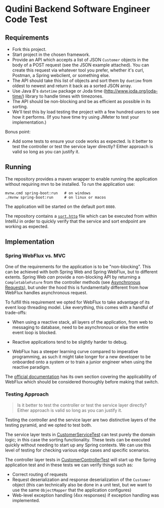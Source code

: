 # Qudini Backend Software Engineer Code Test

## Requirements 

* Fork this project.
* Start project in the chosen framework.
* Provide an API which accepts a list of JSON `Customer` objects in the body of
  a POST request (see the JSON example attached). You can create this request
  via whatever tool you prefer, whether it's curl, Postman, a Spring webclient,
  or something else.
* The API should take this list of objects and sort them by `duetime` from
  oldest to newest and return it back as a sorted JSON array.
* Use Java 8's `datetime` package or Joda time (http://www.joda.org/joda-time/)
  library to handle times with timezones.
* The API should be non-blocking and be as efficient as possible in its sorting.
* We'll test this by load testing the project with a few hundred users to see
  how it performs. (If you have time try using JMeter to test your
  implementation.)

Bonus point:
* Add some tests to ensure your code works as expected. Is it better to test the
  controller or test the service layer directly? Either approach is valid so
  long as you can justify it.
  
## Running 

The repository provides a maven wrapper to enable running the application without requiring mvn to be installed. To run 
the application use:

```
mvnw.cmd spring-boot:run   # on windows
./mvnw spring-boot:run     # on linux or macos
```

The application will be started on the default port `8080`.

The repository contains a [`sort.http`](sort.http) file which can be executed from within IntellIJ in order to quickly verify that the 
service and sort endpoint are working as expected. 

## Implementation

### Spring WebFlux vs. MVC

One of the requirements for the application is to be "non-blocking". This can be achieved with both Spring Web and 
Spring WebFlux, but to different extents. Spring Web _can_ provide a non-blocking API by returning a `CompletableFuture` 
from the controller methods (see [Asynchronous Requests](https://docs.spring.io/spring-framework/docs/current/reference/html/web.html#mvc-ann-async)),
but under the hood this is fundamentally different from how WebFlux handles asynchronous request.

To fulfill this requirement we opted for WebFlux to take advantage of its event loop threading model. Like everything, 
this comes with a handful of trade-offs:

- When using a reactive stack, all layers of the application, from web to messaging to database, need to be asynchronous 
or else the entire event loop is blocked.
  
- Reactive applications tend to be slightly harder to debug.

- WebFlux has a steeper learning curve compared to imperative programming, as such it might take longer for a new developer
to be onboarded onto a system or to train a junior engineer when using the reactive paradigm.

The [official documentation](https://docs.spring.io/spring-framework/docs/current/reference/html/web-reactive.html#webflux-framework-choice)
has its own section covering the applicability of WebFlux which should be considered thoroughly before making that switch.

### Testing Approach

> Is it better to test the
controller or test the service layer directly? Either approach is valid so
long as you can justify it.

Testing the controller and the service layer are two distinctive layers of the testing pyramid, and we opted to test both.

The service layer tests in [CustomerServiceTest](src/test/java/com/example/demo/domain/CustomerServiceTest.java) can test 
purely the domain logic; in this case the sorting functionality. These tests can be executed quickly without needing to 
start up any Spring contexts. We can use this level of testing for checking various edge cases and specific scenarios.

The controller layer tests in [CustomerControllerTest](src/test/java/com/example/demo/web/CustomerControllerTest.java) 
will start up the Spring application test and in these tests we can verify things such as:

- Correct routing of requests
- Request deserialization and response deserialization of the `Customer` object (this can technically also be done in a 
  unit test, but we want to use the same `ObjectMapper` that the application configures)
- Web-level exception handling (4xx responses) if exception handling was implemented.

